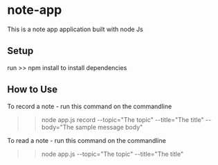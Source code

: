 # note-app
This is a note app application built with node Js

## Setup

run >> npm install to install dependencies

## How to Use

To record a note - run this command on the commandline
>>node app.js record --topic="The topic" --title="The title" --body="The sample message body"

To read a note - run this command on the commandline
>>node app.js --topic="The topic" --title="The title"
